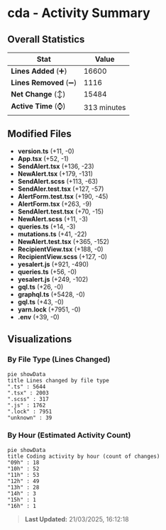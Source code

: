 # cda - Activity Summary 

## Overall Statistics

| Stat                   | Value                                                             |
| ---------------------- | ----------------------------------------------------------------- |
| **Lines Added** (➕)   | 16600                                          |
| **Lines Removed** (➖) | 1116                                        |
| **Net Change** (↕)    | 15484                |
| **Active Time** (⌚)   | 313 minutes |


## Modified Files
- **version.ts** (+11, -0)
- **App.tsx** (+52, -1)
- **SendAlert.tsx** (+136, -23)
- **NewAlert.tsx** (+179, -131)
- **SendAlert.scss** (+113, -63)
- **SendAler.test.tsx** (+127, -57)
- **AlertForm.test.tsx** (+190, -45)
- **AlertForm.tsx** (+263, -9)
- **SendAlert.test.tsx** (+70, -15)
- **NewAlert.scss** (+11, -3)
- **queries.ts** (+14, -3)
- **mutations.ts** (+41, -22)
- **NewAlert.test.tsx** (+365, -152)
- **RecipientView.tsx** (+188, -0)
- **RecipientView.scss** (+127, -0)
- **yesalert.js** (+921, -490)
- **queries.ts** (+56, -0)
- **yesalert.js** (+249, -102)
- **gql.ts** (+26, -0)
- **graphql.ts** (+5428, -0)
- **gql.ts** (+43, -0)
- **yarn.lock** (+7951, -0)
- **.env** (+39, -0)

## Visualizations

### By File Type (Lines Changed)

```mermaid
pie showData
title Lines changed by file type
".ts" : 5644
".tsx" : 2003
".scss" : 317
".js" : 1762
".lock" : 7951
"unknown" : 39
```

### By Hour (Estimated Activity Count)

```mermaid
pie showData
title Coding activity by hour (count of changes)
"09h" : 18
"10h" : 52
"11h" : 53
"12h" : 49
"13h" : 28
"14h" : 3
"15h" : 1
"16h" : 1
```


> **Last Updated:** 21/03/2025, 16:12:18